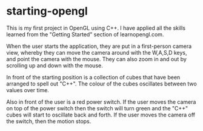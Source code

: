 # starting-opengl

This is my first project in OpenGL using C++. I have applied all the skills learned from the "Getting Started" section of
learnopengl.com.

When the user starts the application, they are put in a first-person camera view, whereby they can move the camera around with the W,A,S,D
keys, and point the camera with the mouse. They can also zoom in and out by scrolling up and down with the mouse.  
  
In front of the starting position is a collection of cubes that have been arranged to spell out "C++". The colour of the cubes oscillates
between two values over time.  

Also in front of the user is a red power switch. If the user moves the camera on top of the power switch then the switch will turn green
and the "C++" cubes will start to oscillate back and forth. If the user moves the camera off the switch, then the motion stops.
